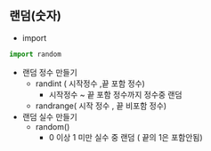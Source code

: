 ## 랜덤(숫자) 
* import
```py
import random
```
* 랜덤 정수 만들기
	* randint ( 시작정수 ,끝 포함 정수) 
		* 시작정수 ~ 끝 포함 정수까지 정수중 랜덤
	* randrange( 시작 정수 , 끝 비포함 정수)
* 랜덤 실수 만들기
	* random()
		* 0 이상 1 미만 실수 중 랜덤 ( 끝의 1은 포함안됨)